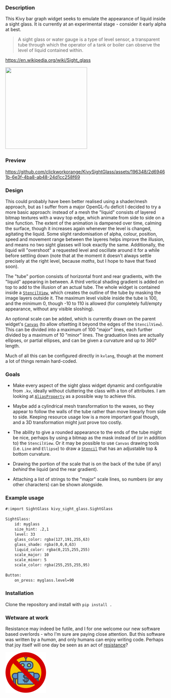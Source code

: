 
### Description

This Kivy bar graph widget seeks to emulate the appearance of liquid inside a sight glass. It is currently at an experimental stage - consider it early alpha at best. 

> A sight glass or water gauge is a type of level sensor, a transparent tube through which the operator of a tank or boiler can observe the level of liquid contained within. 

https://en.wikipedia.org/wiki/Sight_glass

<img width="256" height="256" src="https://github.com/clickworkorange/KivySightGlass/assets/196348/ed7e3588-d459-4c0e-b272-cd42b7b79896" />

### Preview

https://github.com/clickworkorange/KivySightGlass/assets/196348/2d69461b-6e3f-4ba8-ab48-24d1cc258f69

### Design 
This could probably have been better realised using a shader/mesh approach, but as I suffer from a major OpenGL-fu deficit I decided to try a more basic approach: instead of a mesh the "liquid" consists of layered bitmap textures with a wavy top edge, which animate from side to side on a sine function. The extent of the animation is dampened over time, calming the surface, though it increases again whenever the level is changed, agitating the liquid. Some slight randomisation of alpha, colour, position, speed and movement range between the layeres helps improve the illusion, and means no two sight glasses will look exactly the same. Additionally, the liquid will "overshoot" a requested level and oscillate around it for a while before settling down (note that at the moment it doesn't always settle precisely at the right level, because *maths*, but I hope to have that fixed soon). 

The "tube" portion consists of horizontal front and rear gradients, with the "liquid" appearing in between. A third vertical shading gradient is added on top to add to the illusion of an actual tube. The whole widget is contained inside a <a href="https://kivy.org/doc/stable/api-kivy.uix.stencilview.html">`StencilView`</a>, which creates the outline of the tube by masking the image layers outside it. The maximum level visible inside the tube is 100, and the minimum 0, though -10 to 110 is allowed (for completely full/empty appearance, without any visible sloshing). 

An optional scale can be added, which is currently drawn on the parent widget's <a href="https://kivy.org/doc/stable/api-kivy.graphics.instructions.html">`Canvas`</a> (to allow ofsetting it beyond the edges of the `StencilView`). This can be divided into a maximum of 100 "major" lines, each further divided by a maximum of 10 "minor" lines. The graduation lines are actually ellipses, or partial ellipses, and can be given a curvature and up to 360&deg; length. 

Much of all this can be configured directly in `kvlang`, though at the moment a lot of things remain hard-coded. 

### Goals

- Make every aspect of the sight glass widget dynamic and configurable from `.kv`, ideally without cluttering the class with a ton of attributes. I am looking at <a href="https://kivy.org/doc/stable/api-kivy.properties.html#kivy.properties.AliasProperty">`AliasProperty`</a> as a possible way to achieve this. 

- Maybe add a cylindrical mesh transformation to the waves, so they appear to follow the walls of the tube rather than move linearly from side to side. Keeping resource usage low is a more important goal though, and a 3D transformation might just prove too costly. 

- The ability to give a rounded appearance to the ends of the tube might be nice, perhaps by using a bitmap as the mask instead of (or in addition to) the `StencilView`. Or it may be possible to use `Canvas` drawing tools (i.e. `Line` and `Ellipse`) to draw a <a href="https://kivy.org/doc/stable/api-kivy.graphics.stencil_instructions.html">`Stencil`</a> that has an adjustable top & bottom curvature. 

- Drawing the portion of the scale that is on the back of the tube (if any) *behind* the liquid (and the rear gradient). 

- Attaching a list of strings to the "major" scale lines, so numbers (or any other characters) can be shown alongside. 

### Example usage
````kv
#:import SightGlass kivy_sight_glass.SightGlass

SightGlass:
    id: myglass
    size_hint: .2,1
    level: 33
    glass_color: rgba(127,191,255,63)
    glass_shade: rgba(0,0,0,63)
    liquid_color: rgba(0,215,255,255)
    scale_major: 10
    scale_minor: 5
    scale_color: rgba(255,255,255,95)

Button:
    on_press: myglass.level=90
````

### Installation
Clone the repository and install with `pip install .`

### Wetware at work
Resistance may indeed be futile, and I for one welcome our new software based overlords - who I'm sure are paying close attention. But this software was written by a *human*, and only humans can enjoy writing code. Perhaps that joy itself will one day be seen as an act of <a href="https://en.wikipedia.org/wiki/Joy_as_an_Act_of_Resistance">resistance</a>?

<img src="/human_coder.png" alt="Wetware at work" width="128" height="128" />

